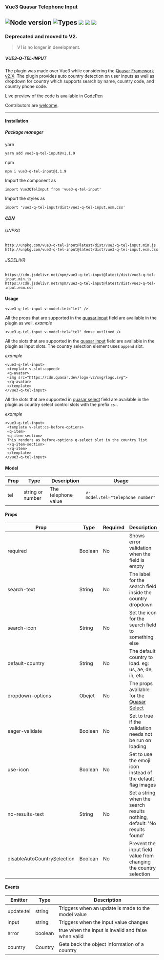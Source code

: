 ### Vue3 Quasar Telephone Input

## ![Node version](https://img.shields.io/node/v/vue3-q-tel-input.svg?style=flat) ![Types](https://badgen.net/badge/types/included/green) [![](https://data.jsdelivr.com/v1/package/npm/vue3-q-tel-input/badge)](https://www.jsdelivr.com/package/npm/vue3-q-tel-input) [![](https://badgen.net/badge/github/vue3%2Dq%2Dtel%2Dinput/blue?icon=github)](https://github.com/CdTgr/vue3-q-tel-input) [![](https://badgen.net/badge/npm/vue3%2Dq%2Dtel%2Dinput/blue?icon=npm)](https://www.npmjs.com/package/vue3-q-tel-input)

### Deprecated and moved to V2.

> V1 is no longer in development.

##### VUE3-Q-TEL-INPUT

The plugin was made over Vue3 while considering the [Quasar Framework v2.X](https://quasar.dev/). The plugin provides auto country detection on user inputs as well as dropdown for country which supports search by name, country code, and country phone code.

Live preview of the code is available in [CodePen](https://codepen.io/CdTgr/full/OJEMZvG)

Contributors are [welcome](https://github.com/CdTgr/vue3-q-tel-input).

---

#### Installation

##### Package manager

yarn

```
yarn add vue3-q-tel-input@v1.1.9
```

npm

```
npm i vue3-q-tel-input@1.1.9
```

Import the component as

```
import Vue3QTelInput from 'vue3-q-tel-input'
```

Import the styles as

```
import 'vue3-q-tel-input/dist/vue3-q-tel-input.esm.css'
```

##### CDN

###### UNPKG

```
http://unpkg.com/vue3-q-tel-input@latest/dist/vue3-q-tel-input.min.js
http://unpkg.com/vue3-q-tel-input@latest/dist/vue3-q-tel-input.esm.css
```

###### JSDELIVR

```
https://cdn.jsdelivr.net/npm/vue3-q-tel-input@latest/dist/vue3-q-tel-input.min.js
https://cdn.jsdelivr.net/npm/vue3-q-tel-input@latest/dist/vue3-q-tel-input.esm.css
```

#### Usage

```
<vue3-q-tel-input v-model:tel="tel" />
```

All the props that are supported in the [quasar input](https://quasar.dev/vue-components/input) field are available in the plugin as well.
_example_

```
<vue3-q-tel-input v-model:tel="tel" dense outlined />
```

All the slots that are supported in the [quasar input](https://quasar.dev/vue-components/input) field are available in the plugin as input slots. The country selection element uses `append` slot.

_example_

```
<vue3-q-tel-input>
 <template v-slot:append>
 <q-avatar>
 <img src="https://cdn.quasar.dev/logo-v2/svg/logo.svg">
 </q-avatar>
 </template>
</vue3-q-tel-input>
```

All the slots that are supported in [quasar select](https://quasar.dev/vue-components/select) field are available in the plugin as country select control slots with the prefix `cs-`.

_example_

```
<vue3-q-tel-input>
 <template v-slot:cs-before-options>
 <q-item>
 <q-item-section>
 This renders as before-options q-select slot in the country list
 </q-item-section>
 </q-item>
 </template>
</vue3-q-tel-input>
```

#### Model

| Prop | Type             | Description         | Usage                            |
| ---- | ---------------- | ------------------- | -------------------------------- |
| tel  | string or number | The telephone value | `v-model:tel="telephone_number"` |

#### Props

| Prop                        | Type    | Required | Description                                                                           |
| --------------------------- | ------- | -------- | ------------------------------------------------------------------------------------- |
| required                    | Boolean | No       | Shows error validation when the field is empty                                        |
| search-text                 | String  | No       | The label for the search field inside the country dropdown                            |
| search-icon                 | String  | No       | Set the icon for the search field to something else                                   |
| default-country             | String  | No       | The default country to load. eg: us, ae, de, in, etc.                                 |
| dropdown-options            | Obejct  | No       | The props available for the [Quasar Select](https://quasar.dev/vue-components/select) |
| eager-validate              | Boolean | No       | Set to true if the validation needs not be run on loading                             |
| use-icon                    | Boolean | No       | Set to use the emoji icon instead of the default flag images                          |
| no-results-text             | String  | No       | Set a string when the search results nothing, default: 'No results found'             |
| disableAutoCountrySelection | Boolean | No       | Prevent the input field value from changing the country selection                     |

#### Events

| Emitter    | Type    | Description                                         |
| ---------- | ------- | --------------------------------------------------- |
| update:tel | string  | Triggers when an update is made to the model value  |
| input      | string  | Triggers when the input value changes               |
| error      | boolean | true when the input is invalid and false when valid |
| country    | Country | Gets back the object information of a country       |
